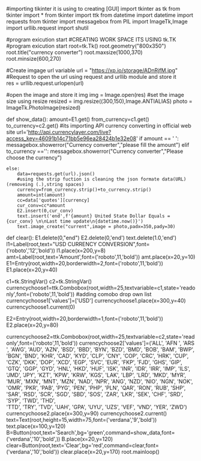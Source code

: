 #importing tikinter it is using to creating [GUI]
import tkinter as tk
from tkinter import *
from tkinter import ttk 
from datetime import datetime
import requests
from tkinter import messagebox
from PIL import ImageTk,Image
import urllib.request
import shutil

#program exicution start
#CREATING WORK SPACE ITS USING tk.TK                                                    
#program exicution start
root=tk.Tk()
root.geometry("800x350")
root.title("currency converter")
root.maxsize(1000,370)
root.minsize(600,270)

#Create imgage url variable 
url = "https://xp.io/storage/ADnRjfM.jpg"
#Request to open the url using request and urllib module and store it  
res = urllib.request.urlopen(url)

#open the image and store it img
img = Image.open(res)
#set the image size using resize
resized = img.resize((300,150),Image.ANTIALIAS)
photo = ImageTk.PhotoImage(resized)

def show_data():
    amount=E1.get()
    from_currency=c1.get()
    to_currency=c2.get()
    #its importing API currency converting in official web site
    url='http://api.currencylayer.com/live?access_key=46091b14c71bb5e96ea28424b1e32e08'
    if amount == ' ':
        messagebox.showerror("Currency converter","please fill the amount")
    elif to_currency =='':
             messagebox.showerror("Currency converter","Please choose the currency")
    
    else:
        data=requests.get(url).json()
        #using the strip fuction is cleaning the json formate data(URL)(removeing (.),string spaces)
        currency=from_currency.strip()+to_currency.strip()
        amount=int(amount)
        cc=data['quotes'][currency]
        cur_conv=cc*amount
        E2.insert(0,cur_conv)
        text.insert('end',f'{amount} United State Dollar Equals = {cur_conv} \n\nLast time update\n{datetime.now()}')
        text.image_create("current",image = photo,padx=350,pady=30)
        
def clear():
    E1.delete(0,"end")
    E2.delete(0,'end')
    text.delete(1.0,'end')
l1=Label(root,text="USD CURRENCY CONVERSION",font=('roboto','12','bold'))
l1.place(x=200,y=8)
amt=Label(root,text='Amount',font=('roboto',11,'bold'))
amt.place(x=20,y=10)
E1=Entry(root,width=20,borderwidth=2,font=('roboto',11,'bold'))
E1.place(x=20,y=40)

c1=tk.StringVar()
c2=tk.StringVar()
currencychoose1=ttk.Combobox(root,width=25,textvariable=c1,state='readonly',font=('roboto',11,'bold'))
#adding comobo drop own list
currencychoose1['values']=['USD']
currencychoose1.place(x=300,y=40)
currencychoose1.current(0)

E2=Entry(root,width=20,borderwidth=1,font=('roboto',11,'bold'))
E2.place(x=20,y=80)

currencychoose2=ttk.Combobox(root,width=25,textvariable=c2,state='readonly',font=('roboto',11,'bold'))
currencychoose2['values']=('ALL',
                           'AFN ',
                           'ARS ',
                           'AWG',
                           'AUD',
                           'AZN',
                           'BSD',
                           'BBD',
                           'BYN',
                           'BZD',
                           'BMD',
                           'BOB',
                           'BAM',
                           'BWP',
                           'BGN',
                           'BND',
                           'KHR',
                           'CAD',
                           'KYD',
                           'CLP',
                           'CNY',
                           'COP',
                           'CRC',
                           'HRK',
                           'CUP',
                           'CZK',
                           'DKK',
                           'DOP',
                           'XCD',
                           'EGP',
                           'SVC',
                           'EUR',
                           'FKP',
                           'FJD',
                           'GHS',
                           'GIP',
                           'GTQ',
                           'GGP',
                           'GYD',
                           'HNL',
                           'HKD',
                           'HUF',
                           'ISK',
                           'INR',
                           'IDR',
                           'IRR',
                           'IMP',
                           'ILS',
                           'JMD',
                           'JPY',
                           'KZT',
                           'KPW',
                           'KRW',
                           'KGS',
                           'LAK',
                           'LBP',
                           'LRD',
                           'MKD',
                           'MYR',
                           'MUR',
                           'MXN',
                           'MNT',
                           'MZN',
                           'NAD',
                           'NPR',
                           'ANG',
                           'NZD',
                           'NIO',
                           'NGN',
                           'NOK',
                           'OMR',
                           'PKR',
                           'PAB',
                           'PYG',
                           'PEN',
                           'PHP',
                           'PLN',
                           'QAR',
                           'RON',
                           'RUB',
                           'SHP',
                           'SAR',
                           'RSD',
                           'SCR',
                           'SGD',
                           'SBD',
                           'SOS',
                           'ZAR',
                           'LKR',
                           'SEK',
                           'CHF',
                           'SRD',
                           'SYP',
                           'TWD',
                           'THD',                                                      
                           'TTD',
                           'TRY',
                           'TVD',
                           'UAH',
                           'GPA',
                           'UYU',
                           'UZS',
                           'VEF',
                           'VND',
                           'YER',
                           'ZWD')
currencychoose2.place(x=300,y=90)
currencychoose2.current()
text=Text(root,height=15,width=75,font=('verdana','9','bold'))
text.place(x=100,y=120)
B=Button(root,text='Search',bg='green',command=show_data,font=('verdana','10','bold',))
B.place(x=20,y=120)
clear=Button(root,text='Clear',bg='red',command=clear,font=('verdana','10','bold'))
clear.place(x=20,y=170)
root.mainloop()
